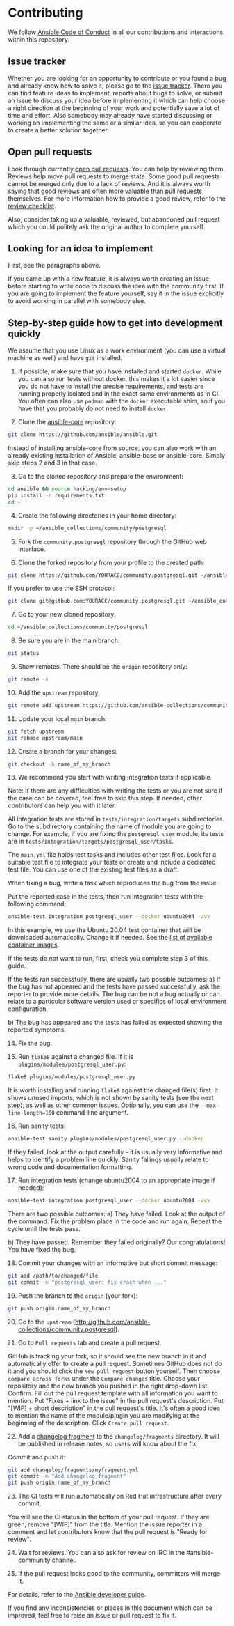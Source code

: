 # Contributing

We follow [Ansible Code of Conduct](https://docs.ansible.com/ansible/latest/community/code_of_conduct.html) in all our contributions and interactions within this repository.

## Issue tracker

Whether you are looking for an opportunity to contribute or you found a bug and already know how to solve it, please go to the [issue tracker](https://github.com/ansible-collections/community.postgresql/issues).
There you can find feature ideas to implement, reports about bugs to solve, or submit an issue to discuss your idea before implementing it which can help choose a right direction at the beginning of your work and potentially save a lot of time and effort.
Also somebody may already have started discussing or working on implementing the same or a similar idea,
so you can cooperate to create a better solution together.

## Open pull requests

Look through currently [open pull requests](https://github.com/ansible-collections/community.postgresql/pulls).
You can help by reviewing them. Reviews help move pull requests to merge state. Some good pull requests cannot be merged only due to a lack of reviews. And it is always worth saying that good reviews are often more valuable than pull requests themselves.
For more information how to provide a good review, refer to the [review checklist](REVIEW_CHECKLIST.md).

Also, consider taking up a valuable, reviewed, but abandoned pull request which you could politely ask the original author to complete yourself.

## Looking for an idea to implement

First, see the paragraphs above.

If you came up with a new feature, it is always worth creating an issue
before starting to write code to discuss the idea with the community first.
If you are going to implement the feature yourself, say it in the issue explicitly to avoid working in parallel with somebody else.

## Step-by-step guide how to get into development quickly

We assume that you use Linux as a work environment (you can use a virtual machine as well) and have `git` installed.

1. If possible, make sure that you have installed and started `docker`. While you can also run tests without docker, this makes it a lot easier since you do not have to install the precise requirements, and tests are running properly isolated and in the exact same environments as in CI. You often can also use `podman` with the `docker` executable shim, so if you have that you probably do not need to install `docker`.

2. Clone the [ansible-core](https://github.com/ansible/ansible) repository:
```bash
git clone https://github.com/ansible/ansible.git
```

Instead of installing ansible-core from source, you can also work with an already existing installation of Ansible, ansible-base or ansible-core. Simply skip steps 2 and 3 in that case.

3. Go to the cloned repository and prepare the environment:
```bash
cd ansible && source hacking/env-setup
pip install -r requirements.txt
cd ~
```
4. Create the following directories in your home directory:
```bash
mkdir -p ~/ansible_collections/community/postgresql
```

5. Fork the `community.postgresql` repository through the GitHub web interface.

6. Clone the forked repository from your profile to the created path:
```bash
git clone https://github.com/YOURACC/community.postgresql.git ~/ansible_collections/community/postgresql
```

If you prefer to use the SSH protocol:
```bash
git clone git@github.com:YOURACC/community.postgresql.git ~/ansible_collections/community/postgresql
```


7. Go to your new cloned repository.
```bash
cd ~/ansible_collections/community/postgresql
```

8. Be sure you are in the main branch:
```bash
git status
```

9. Show remotes. There should be the `origin` repository only:
```bash
git remote -v
```

10. Add the `upstream` repository:
```bash
git remote add upstream https://github.com/ansible-collections/community.postgresql.git
```

11. Update your local `main` branch:
```bash
git fetch upstream
git rebase upstream/main
```

12. Create a branch for your changes:
```bash
git checkout -b name_of_my_branch
```

13. We recommend you start with writing integration tests if applicable.

Note: If there are any difficulties with writing the tests or you are not sure if the case can be covered, feel free to skip this step.
If needed, other contributors can help you with it later.

All integration tests are stored in `tests/integration/targets` subdirectories.
Go to the subdirectory containing the name of module you are going to change.
For example, if you are fixing the `postgresql_user` module, its tests are in `tests/integration/targets/postgresql_user/tasks`.

The `main.yml` file holds test tasks and includes other test files.
Look for a suitable test file to integrate your tests or create and include a dedicated test file.
You can use one of the existing test files as a draft.

When fixing a bug, write a task which reproduces the bug from the issue.

Put the reported case in the tests, then run integration tests with the following command:
```bash
ansible-test integration postgresql_user --docker ubuntu2004 -vvv
```
In this example, we use the Ubuntu 20.04 test container that will be downloaded automatically. Change it if needed.
See the [list of available container images](https://docs.ansible.com/ansible/devel/dev_guide/testing_integration.html#container-images).

If the tests do not want to run, first, check you complete step 3 of this guide.

If the tests ran successfully, there are usually two possible outcomes:
a) If the bug has not appeared and the tests have passed successfully, ask the reporter to provide more details. The bug can be not a bug actually or can relate to a particular software version used or specifics of local environment configuration.

b) The bug has appeared and the tests has failed as expected showing the reported symptoms.

14. Fix the bug.

15. Run `flake8` against a changed file. If it is `plugins/modules/postgresql_user.py`:
```bash
flake8 plugins/modules/postgresql_user.py
```
It is worth installing and running `flake8` against the changed file(s) first.
It shows unused imports, which is not shown by sanity tests (see the next step), as well as other common issues.
Optionally, you can use the `--max-line-length=160` command-line argument.

16. Run sanity tests:
```bash
ansible-test sanity plugins/modules/postgresql_user.py --docker
```
If they failed, look at the output carefully - it is usually very informative and helps to identify a problem line quickly.
Sanity failings usually relate to wrong code and documentation formatting.

17. Run integration tests (change ubuntu2004 to an appropriate image if needed):
```bash
ansible-test integration postgresql_user --docker ubuntu2004 -vvv
```

There are two possible outcomes:
a) They have failed. Look at the output of the command.
Fix the problem place in the code and run again.
Repeat the cycle until the tests pass.

b) They have passed. Remember they failed originally? Our congratulations! You have fixed the bug.

18. Commit your changes with an informative but short commit message:
```bash
git add /path/to/changed/file
git commit -m "postgresql_user: fix crash when ..."
```

19. Push the branch to the `origin` (your fork):
```bash
git push origin name_of_my_branch
```

20. Go to the `upstream` (http://github.com/ansible-collections/community.postgresql).

21. Go to `Pull requests` tab and create a pull request.

GitHub is tracking your fork, so it should see the new branch in it and automatically offer
to create a pull request. Sometimes GitHub does not do it and you should click the `New pull request` button yourself.
Then choose `compare across forks` under the `Compare changes` title.
Choose your repository and the new branch you pushed in the right drop-down list.
Confirm. Fill out the pull request template with all information you want to mention.
Put "Fixes + link to the issue" in the pull request's description.
Put "[WIP] + short description" in the pull request's title. It's often a good idea to mention the name of the module/plugin you are modifying at the beginning of the description.
Click `Create pull request`.

22. Add a [changelog fragment](https://docs.ansible.com/ansible/devel/community/development_process.html#changelogs) to the `changelog/fragments` directory. It will be published in release notes, so users will know about the fix.

Commit and push it:
```bash
git add changelog/fragments/myfragment.yml
git commit -m "Add changelog fragment"
git push origin name_of_my_branch
```

23. The CI tests will run automatically on Red Hat infrastructure after every commit.

You will see the CI status in the bottom of your pull request.
If they are green, remove "[WIP]" from the title. Mention the issue reporter in a comment and let contributors know that the pull request is "Ready for review".

24. Wait for reviews. You can also ask for review on IRC in the #ansible-community channel.

25. If the pull request looks good to the community, committers will merge it.

For details, refer to the [Ansible developer guide](https://docs.ansible.com/ansible/latest/dev_guide/index.html).

If you find any inconsistencies or places in this document which can be improved, feel free to raise an issue or pull request to fix it.
